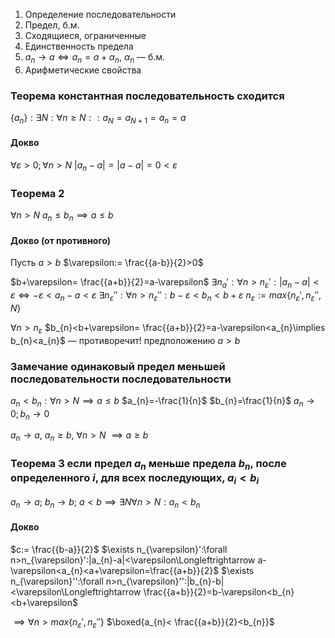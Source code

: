 
1. Определение последовательности
2. Предел, б.м.
3. Сходящиеся, ограниченные
4. Единственность предела
5. $a_{n}\to a \Longleftrightarrow a_{n}=a+\alpha_{n}$, $\alpha_{n}$ — б.м.
6. Арифметические свойства

### Теорема константная последовательность сходится
$\{ a_{n} \}: \exists N:\forall n\geq N::a_{N}=a_{N+1}=a_{n}=a$

#### Докво
$\forall\varepsilon>0;\forall n>N$
$|a_{n}-a|=|a-a|=0<\varepsilon$


### Теорема 2
$\forall n>N\ a_{n}\leq b_{n}\implies a\leq b$

#### Докво (от противного)

Пусть $a>b$
$\varepsilon:= \frac{{a-b}}{2}>0$

$b+\varepsilon= \frac{{a+b}}{2}=a-\varepsilon$
$\exists n_{a}':\forall n>n_{\varepsilon}': |a_{n}-a|<\varepsilon\Longleftrightarrow -\varepsilon<a_{n}-a<\varepsilon$
$\exists n_{\varepsilon}'':\forall n>n_{\varepsilon}'':b-\varepsilon<b_{n}<b+\varepsilon$
$n_{\varepsilon}:=max\{ n_{\varepsilon}',n_{\varepsilon}'',N\}$

$\forall n>n_{\varepsilon}$
$b_{n}<b+\varepsilon= \frac{{a+b}}{2}=a-\varepsilon<a_{n}\implies b_{n}<a_{n}$ — противоречит! предположению $a>b$

### Замечание одинаковый предел меньшей последовательности  последовательности
$a_{n}<b_{n}: \forall n>N\implies a\leq b$
$a_{n}=-\frac{1}{n}$
$b_{n}=\frac{1}{n}$
$a_{n}\to0;b_{n}\to 0$


$a_{n}\to a$, $a_{n}\geq b$, $\forall n>N$
	$\implies a\geq b$

### Теорема 3 если предел $a_{n}$ меньше предела $b_{n}$, после определенного $i$, для всех последующих, $a_{i}<b_{i}$ 

$a_{n}\to a;\ b_{n}\to b;\ a<b\implies \exists N\forall n>N:a_{n}<b_{n}$

#### Докво

$c:= \frac{{b-a}}{2}$
$\exists n_{\varepsilon}':\forall n>n_{\varepsilon}':|a_{n}-a|<\varepsilon\Longleftrightarrow a-\varepsilon<a_{n}<a+\varepsilon=\frac{{a+b}}{2}$
$\exists n_{\varepsilon}'':\forall n>n_{\varepsilon}'':|b_{n}-b|<\varepsilon\Longleftrightarrow \frac{{a+b}}{2}=b-\varepsilon<b_{n}<b+\varepsilon$

$\implies \forall n>max\{ n_{\varepsilon}',n_{\varepsilon}'' \}$
$\boxed{a_{n}< \frac{{a+b}}{2}<b_{n}}$

